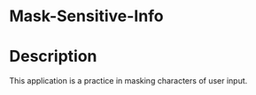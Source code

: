 # Mask-Sensitive-Info
# Description
This application is a practice in masking characters of user input.
